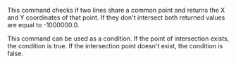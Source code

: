 This command checks if two lines share a common point and returns the X and Y coordinates of that point. If they don't intersect both returned values are equal to -1000000.0.

This command can be used as a condition. If the point of intersection exists, the condition is true. If the intersection point doesn't exist, the condition is false.
